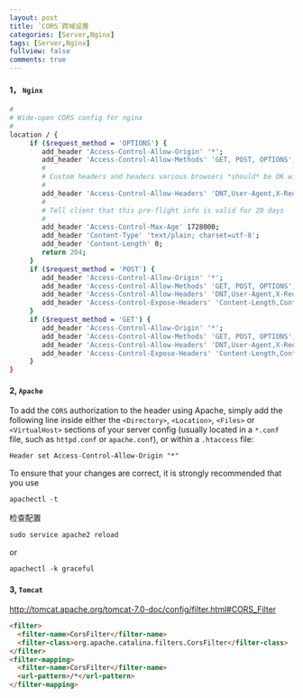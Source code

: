 ```yaml
---
layout: post
title: `CORS`跨域设置
categories: [Server,Nginx]
tags: [Server,Nginx]
fullview: false
comments: true
---
```


#### 1， `Nginx`

```sh
#
# Wide-open CORS config for nginx
#
location / {
     if ($request_method = 'OPTIONS') {
        add_header 'Access-Control-Allow-Origin' '*';
        add_header 'Access-Control-Allow-Methods' 'GET, POST, OPTIONS';
        #
        # Custom headers and headers various browsers *should* be OK with but aren't
        #
        add_header 'Access-Control-Allow-Headers' 'DNT,User-Agent,X-Requested-With,If-Modified-Since,Cache-Control,Content-Type,Range';
        #
        # Tell client that this pre-flight info is valid for 20 days
        #
        add_header 'Access-Control-Max-Age' 1728000;
        add_header 'Content-Type' 'text/plain; charset=utf-8';
        add_header 'Content-Length' 0;
        return 204;
     }
     if ($request_method = 'POST') {
        add_header 'Access-Control-Allow-Origin' '*';
        add_header 'Access-Control-Allow-Methods' 'GET, POST, OPTIONS';
        add_header 'Access-Control-Allow-Headers' 'DNT,User-Agent,X-Requested-With,If-Modified-Since,Cache-Control,Content-Type,Range';
        add_header 'Access-Control-Expose-Headers' 'Content-Length,Content-Range';
     }
     if ($request_method = 'GET') {
        add_header 'Access-Control-Allow-Origin' '*';
        add_header 'Access-Control-Allow-Methods' 'GET, POST, OPTIONS';
        add_header 'Access-Control-Allow-Headers' 'DNT,User-Agent,X-Requested-With,If-Modified-Since,Cache-Control,Content-Type,Range';
        add_header 'Access-Control-Expose-Headers' 'Content-Length,Content-Range';
     }
}
```

#### 2, `Apache`

To add the `CORS` authorization to the header using Apache, simply add the following line inside either the
 `<Directory>`, `<Location>`, `<Files>` or `<VirtualHost>` sections of your server config (usually located in a `*.conf` file, 
 such as `httpd.conf` or `apache.conf`), or within a `.htaccess` file: 

```markdown
Header set Access-Control-Allow-Origin "*"
```

To ensure that your changes are correct, it is strongly recommended that you use 

```markdown
apachectl -t
```

检查配置

```markdown
sudo service apache2 reload
```

or

```markdown
apachectl -k graceful
```


#### 3, `Tomcat`

http://tomcat.apache.org/tomcat-7.0-doc/config/filter.html#CORS_Filter

```markdown
<filter>
  <filter-name>CorsFilter</filter-name>
  <filter-class>org.apache.catalina.filters.CorsFilter</filter-class>
</filter>
<filter-mapping>
  <filter-name>CorsFilter</filter-name>
  <url-pattern>/*</url-pattern>
</filter-mapping>
```